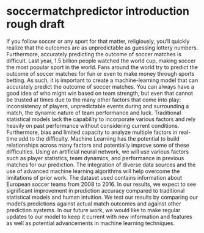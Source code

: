 # soccermatchpredictor introduction rough draft

If you follow soccer or any sport for that matter, religiously, you’ll quickly realize that the outcomes are as unpredictable as guessing lottery numbers. Furthermore, accurately predicting the outcome of soccer matches is difficult. Last year, 1.5 billion people watched the world cup, making soccer the most popular sport in the world. Fans around the world try to predict the outcome of soccer matches for fun or even to make money through sports betting. As such, it is important to create a machine-learning model that can accurately predict the outcome of soccer matches. 
You can always have a good idea of who might win based on team strength, but even that cannot be trusted at times due to the many other factors that come into play: inconsistency of players, unpredictable events during and surrounding a match, the dynamic nature of team performance and luck. Traditional statistical models lack the capability to incorporate various factors and rely heavily on past performance without considering current conditions. Furthermore, bias and limited capacity to analyze multiple factors in real-time add to the difficulty. Machine Learning has the potential to build relationships across many factors and potentially improve some of these difficulties.
Using an artificial neural network, we will use various factors such as player statistics, team dynamics, and performance in previous matches for our prediction. The integration of diverse data sources and the use of advanced machine learning algorithms will help overcome the limitations of prior work. The dataset used contains information about European soccer teams from 2008 to 2016.
In our results, we expect to see significant improvement in prediction accuracy compared to traditional statistical models and human intuition. We test our results by comparing our model’s predictions against actual match outcomes and against other prediction systems. In our future work, we would like to make regular updates to our model to keep it current with new information and features as well as potential advancements in machine learning techniques. 


